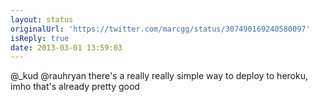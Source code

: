 ```yaml
---
layout: status
originalUrl: 'https://twitter.com/marcgg/status/307490169240580097'
isReply: true
date: 2013-03-01 13:59:03
---
```


@_kud @rauhryan there's a really really simple way to deploy to heroku, imho that's already pretty good
